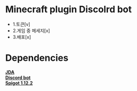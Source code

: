 
Minecraft plugin Discolrd bot
===============================
* 1.토큰[v]
 * 2.게임 중 메세지[x]
  * 3.배포[x]
  
Dependencies
===========
  [**JDA**<br>](https://github.com/DV8FromTheWorld/JDA)
[**Discord bot**<br>](https://discordapp.com/developers/applications/bots) 
[**Spigot 1.12.2**<br>](https://getbukkit.org/get/Fpt2yFn7HRTrot5uE1b8NFWtpQlYITgK)

